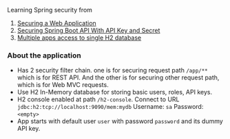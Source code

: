 Learning Spring security from
1. [Securing a Web Application](https://spring.io/guides/gs/securing-web)
2. [Securing Spring Boot API With API Key and Secret](https://www.baeldung.com/spring-boot-api-key-secret)
3. [Multiple apps access to single H2 database](https://www.baeldung.com/spring-boot-access-h2-database-multiple-apps)

### About the application
- Has 2 security filter chain. one is for securing request path `/app/**` which is for REST API. And the other is 
  for securing other request path, which is for Web MVC requests.
- Use H2 In-Memory database for storing basic users, roles, API keys.
- H2 console enabled at path `/h2-console`. Connect to URL `jdbc:h2:tcp://localhost:9090/mem:mydb` Username: `sa` 
  Password: `<empty>`
- App starts with default user `user` with password `password` and its dummy API key.